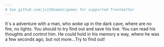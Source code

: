 ```yaml
---
# See github.com/js13kGames/games for supported frontmatter
---
```

It`s a adventure with a man, who woke up in the dark cave, where are no fire, no lights. You should to try find out and save his live. You can  read his thoughts and control him. He could hold in his memory a way, where he was a few seconds ago, but not more...Try to find out!